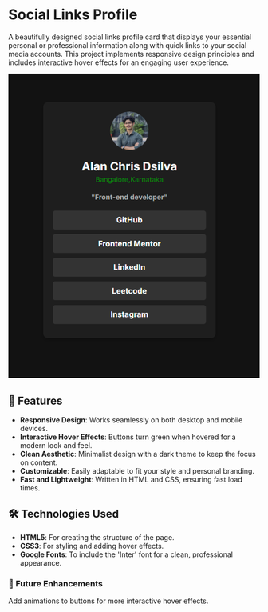# Social Links Profile

A beautifully designed social links profile card that displays your essential personal or professional information along with quick links to your social media accounts. This project implements responsive design principles and includes interactive hover effects for an engaging user experience.

![Project Screenshot](image.png) <!-- Replace with the URL of the image in your repository -->

## 🚀 Features

- **Responsive Design**: Works seamlessly on both desktop and mobile devices.
- **Interactive Hover Effects**: Buttons turn green when hovered for a modern look and feel.
- **Clean Aesthetic**: Minimalist design with a dark theme to keep the focus on content.
- **Customizable**: Easily adaptable to fit your style and personal branding.
- **Fast and Lightweight**: Written in HTML and CSS, ensuring fast load times.

## 🛠️ Technologies Used

- **HTML5**: For creating the structure of the page.
- **CSS3**: For styling and adding hover effects.
- **Google Fonts**: To include the 'Inter' font for a clean, professional appearance.

### 🌟 Future Enhancements
Add animations to buttons for more interactive hover effects.

